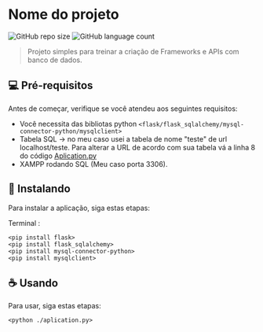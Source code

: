 # Nome do projeto

<!---Esses são exemplos. Veja https://shields.io para outras pessoas ou para personalizar este conjunto de escudos. Você pode querer incluir dependências, status do projeto e informações de licença aqui--->

![GitHub repo size](https://img.shields.io/github/repo-size/otaviozordan/crud-flask?style=for-the-badge)
![GitHub language count](https://img.shields.io/github/languages/count/otaviozordan/crud-flask?style=for-the-badge)

> Projeto simples para treinar a criação de Frameworks e APIs com banco de dados.

## 💻 Pré-requisitos

Antes de começar, verifique se você atendeu aos seguintes requisitos:
<!---Estes são apenas requisitos de exemplo. Adicionar, duplicar ou remover conforme necessário--->
* Você necessita das bibliotas python `<flask/flask_sqlalchemy/mysql-connector-python/mysqlclient>`
* Tabela SQL -> no meu caso usei a tabela de nome "teste" de url localhost/teste. Para alterar a URL de acordo com sua tabela vá a linha 8 do código [Aplication.py](https://github.com/otaviozordan/Flask-And-SQL/blob/main/aplication.py)
* XAMPP rodando SQL (Meu caso porta 3306). 


## 🚀 Instalando

Para instalar a aplicação, siga estas etapas:

Terminal :
```
<pip install flask>
<pip install flask_sqlalchemy>
<pip install mysql-connector-python>
<pip install mysqlclient>
```

## ☕ Usando

Para usar, siga estas etapas:

```
<python ./aplication.py>
```

